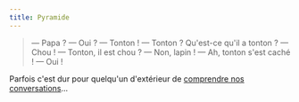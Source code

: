 ```yaml
---
title: Pyramide
---
```


> — Papa ?
> — Oui ?
> — Tonton !
> — Tonton ? Qu'est-ce qu'il a tonton ?
> — Chou !
> — Tonton, il est chou ?
> — Non, lapin !
> — Ah, tonton s'est caché !
> — Oui !

Parfois c'est dur pour quelqu'un d'extérieur de [comprendre nos conversations](https://www.youtube.com/watch?v=yfJ1GDTCNZU)...
